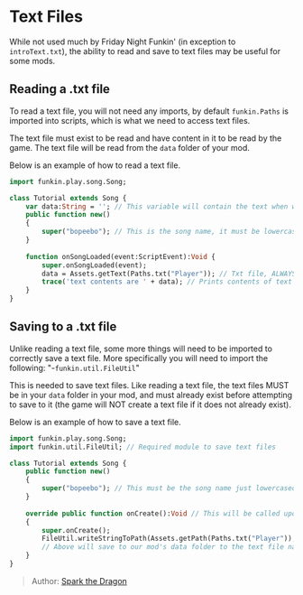 [tags]: / "advanced,txt,haxe"

# Text Files

While not used much by Friday Night Funkin' (in exception to `introText.txt`), the ability to read and save to text files may be useful for some mods. 

## Reading a .txt file

To read a text file, you will not need any imports, by default `funkin.Paths` is imported into scripts, which is what we need to access text files.

The text file must exist to be read and have content in it to be read by the game. The text file will be read from the `data` folder of your mod.

Below is an example of how to read a text file.

```haxe
import funkin.play.song.Song;

class Tutorial extends Song {
    var data:String = ''; // This variable will contain the text when we read the text file.
    public function new() 
    {
        super("bopeebo"); // This is the song name, it must be lowercase here.
    }
    
    function onSongLoaded(event:ScriptEvent):Void {
        super.onSongLoaded(event);
        data = Assets.getText(Paths.txt("Player")); // Txt file, ALWAYS in "data" folder.
        trace('text contents are ' + data); // Prints contents of text file in the console.
    }
}
```

## Saving to a .txt file

Unlike reading a text file, some more things will need to be imported to correctly save a text file. More specifically you will need to import the following:
"-`funkin.util.FileUtil`"

This is needed to save text files. Like reading a text file, the text files MUST be in your `data` folder in your mod, and must already exist before attempting to save to it (the game will NOT create a text file if it does not already exist).

Below is an example of how to save a text file.

```haxe
import funkin.play.song.Song;
import funkin.util.FileUtil; // Required module to save text files

class Tutorial extends Song {
    public function new() 
    {
        super("bopeebo"); // This must be the song name just lowercased
    }
    
    override public function onCreate():Void // This will be called upon the game starting
    {
        super.onCreate();
        FileUtil.writeStringToPath(Assets.getPath(Paths.txt("Player")), 'extra large potato'); 
        // Above will save to our mod's data folder to the text file named "Player.txt" and will write "extra large potato" in said text file
    }
}
```

> Author: [Spark the Dragon](https://github.com/spark-the-dragon)
